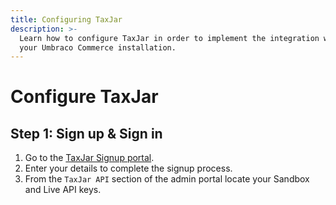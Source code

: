 ```yaml
---
title: Configuring TaxJar
description: >-
  Learn how to configure TaxJar in order to implement the integration with
  your Umbraco Commerce installation.
---
```


# Configure TaxJar

## Step 1: Sign up & Sign in

1. Go to the [TaxJar Signup portal](https://app.taxjar.com/sign_up).
2. Enter your details to complete the signup process.
3. From the `TaxJar API` section of the admin portal locate your Sandbox and Live API keys.